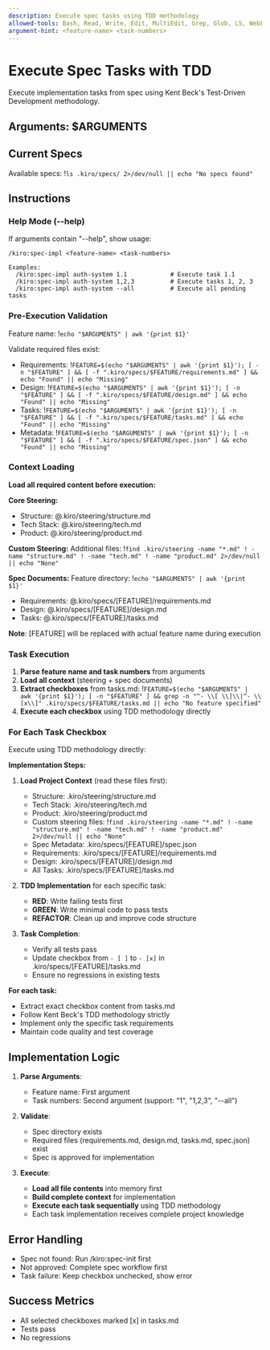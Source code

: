 ```yaml
---
description: Execute spec tasks using TDD methodology
allowed-tools: Bash, Read, Write, Edit, MultiEdit, Grep, Glob, LS, WebFetch
argument-hint: <feature-name> <task-numbers>
---
```


# Execute Spec Tasks with TDD

Execute implementation tasks from spec using Kent Beck's Test-Driven Development methodology.

## Arguments: $ARGUMENTS

## Current Specs

Available specs: !`ls .kiro/specs/ 2>/dev/null || echo "No specs found"`

## Instructions

### Help Mode (--help)

If arguments contain "--help", show usage:

```
/kiro:spec-impl <feature-name> <task-numbers>

Examples:
  /kiro:spec-impl auth-system 1.1            # Execute task 1.1
  /kiro:spec-impl auth-system 1,2,3          # Execute tasks 1, 2, 3
  /kiro:spec-impl auth-system --all          # Execute all pending tasks
```

### Pre-Execution Validation

Feature name: !`echo "$ARGUMENTS" | awk '{print $1}'`

Validate required files exist:

- Requirements: !`FEATURE=$(echo "$ARGUMENTS" | awk '{print $1}'); [ -n "$FEATURE" ] && [ -f ".kiro/specs/$FEATURE/requirements.md" ] && echo "Found" || echo "Missing"`
- Design: !`FEATURE=$(echo "$ARGUMENTS" | awk '{print $1}'); [ -n "$FEATURE" ] && [ -f ".kiro/specs/$FEATURE/design.md" ] && echo "Found" || echo "Missing"`
- Tasks: !`FEATURE=$(echo "$ARGUMENTS" | awk '{print $1}'); [ -n "$FEATURE" ] && [ -f ".kiro/specs/$FEATURE/tasks.md" ] && echo "Found" || echo "Missing"`
- Metadata: !`FEATURE=$(echo "$ARGUMENTS" | awk '{print $1}'); [ -n "$FEATURE" ] && [ -f ".kiro/specs/$FEATURE/spec.json" ] && echo "Found" || echo "Missing"`

### Context Loading

**Load all required content before execution:**

**Core Steering:**

- Structure: @.kiro/steering/structure.md
- Tech Stack: @.kiro/steering/tech.md
- Product: @.kiro/steering/product.md

**Custom Steering:**
Additional files: !`find .kiro/steering -name "*.md" ! -name "structure.md" ! -name "tech.md" ! -name "product.md" 2>/dev/null || echo "None"`

**Spec Documents:**
Feature directory: !`echo "$ARGUMENTS" | awk '{print $1}'`

- Requirements: @.kiro/specs/[FEATURE]/requirements.md
- Design: @.kiro/specs/[FEATURE]/design.md
- Tasks: @.kiro/specs/[FEATURE]/tasks.md

**Note**: [FEATURE] will be replaced with actual feature name during execution

### Task Execution

1. **Parse feature name and task numbers** from arguments
2. **Load all context** (steering + spec documents)
3. **Extract checkboxes** from tasks.md: !`FEATURE=$(echo "$ARGUMENTS" | awk '{print $1}'); [ -n "$FEATURE" ] && grep -n "^- \\[ \\]\\|^- \\[x\\]" .kiro/specs/$FEATURE/tasks.md || echo "No feature specified"`
4. **Execute each checkbox** using TDD methodology directly

### For Each Task Checkbox

Execute using TDD methodology directly:

**Implementation Steps:**

1. **Load Project Context** (read these files first):
   - Structure: .kiro/steering/structure.md
   - Tech Stack: .kiro/steering/tech.md
   - Product: .kiro/steering/product.md
   - Custom steering files: !`find .kiro/steering -name "*.md" ! -name "structure.md" ! -name "tech.md" ! -name "product.md" 2>/dev/null || echo "None"`
   - Spec Metadata: .kiro/specs/[FEATURE]/spec.json
   - Requirements: .kiro/specs/[FEATURE]/requirements.md
   - Design: .kiro/specs/[FEATURE]/design.md
   - All Tasks: .kiro/specs/[FEATURE]/tasks.md

2. **TDD Implementation** for each specific task:
   - **RED**: Write failing tests first
   - **GREEN**: Write minimal code to pass tests
   - **REFACTOR**: Clean up and improve code structure

3. **Task Completion**:
   - Verify all tests pass
   - Update checkbox from `- [ ]` to `- [x]` in .kiro/specs/[FEATURE]/tasks.md
   - Ensure no regressions in existing tests

**For each task:**

- Extract exact checkbox content from tasks.md
- Follow Kent Beck's TDD methodology strictly
- Implement only the specific task requirements
- Maintain code quality and test coverage

## Implementation Logic

1. **Parse Arguments**:
   - Feature name: First argument
   - Task numbers: Second argument (support: "1", "1,2,3", "--all")

2. **Validate**:
   - Spec directory exists
   - Required files (requirements.md, design.md, tasks.md, spec.json) exist
   - Spec is approved for implementation

3. **Execute**:
   - **Load all file contents** into memory first
   - **Build complete context** for implementation
   - **Execute each task sequentially** using TDD methodology
   - Each task implementation receives complete project knowledge

## Error Handling

- Spec not found: Run /kiro:spec-init first
- Not approved: Complete spec workflow first
- Task failure: Keep checkbox unchecked, show error

## Success Metrics

- All selected checkboxes marked [x] in tasks.md
- Tests pass
- No regressions
